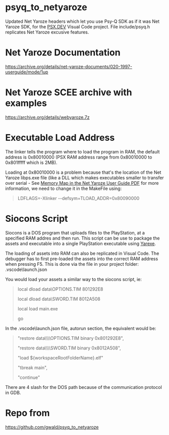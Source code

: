 # psyq_to_netyaroze
Updated Net Yaroze headers which let you use Psy-Q SDK as if it was Net Yaroze SDK, for the 
[PSX.DEV](https://www.psx.dev) Visual Code project. File include/psyq.h replicates Net Yaroze excusive features.

# Net Yaroze Documentation
https://archive.org/details/net-yaroze-documents/020-1997-userguide/mode/1up

# Net Yaroze SCEE archive with examples
https://archive.org/details/webyaroze.7z

# Executable Load Address
The linker tells the program where to load the program in RAM, the default address is 0x80010000 (PSX RAM address range from 0x80010000 to 0x801fffff which is 2MB).

Loading at 0x80010000 is a problem because that's the location of the Net Yaroze libps.exe file (like a DLL which makes executables smaller to transfer over serial - See [Memory Map in the Net Yaroze User Guide PDF](https://archive.org/details/net-yaroze-documents/020-1997-userguide/page/38/mode/1up) for more information, we need to change it in the MakeFile using:

>LDFLAGS=-Xlinker --defsym=TLOAD_ADDR=0x80090000

# Siocons Script
Siocons is a DOS program that uploads files to the PlayStation, at a specified RAM addres and then run.
This script can be use to package the assets and executable into a single PlayStation executable using [Yarexe](https://github.com/gwald/Yarexe).

The loading of assets into RAM can also be replicated in Visual Code. The debugger has to first pre-loaded the assets into the correct RAM address when pressing F5. This is done via the file in your project folder: .vscode\launch.json

You would load your assets a similar way to the siocons script, ie:

>local dload data\OPTIONS.TIM 801292E8
>
>local dload data\SWORD.TIM 8012A508
>
>local load main.exe
>
>go

In the .vscode\launch.json file, autorun section, the equivalent would be:

>"restore data\\\\\\\\OPTIONS.TIM  binary 0x801292E8",
>
>"restore data\\\\\\\\SWORD.TIM  binary 0x8012A508",
>
>"load ${workspaceRootFolderName}.elf"
>
>"tbreak main",
>
>"continue"

There are 4 slash for the DOS path because of the communication protocol in GDB. 

# Repo from
https://github.com/gwald/psyq_to_netyaroze
